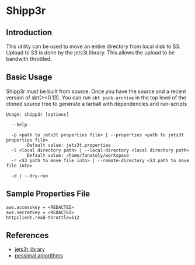 Shipp3r
=======

## Introduction ##

This utility can be used to move an entire directory from local disk to S3. Upload to S3 is done by the jets3t library. This allows the upload to be bandwith throttled.

## Basic Usage ##

Shipp3r must be built from source. Once you have the source and a recent version of sbt(>=0.13). You can run `sbt pack-archive` in the top level of the cloned source tree to generate a tarball with dependencies and run-scripts

```
Usage: shipp3r [options]

  --help
        
  -p <path to jets3t properties file> | --properties <path to jets3t properties file>
        Default value: jets3t.properties
  -l <local directory path> | --local-directory <local directory path>
        Default value: /home/fanatoly/workspace
  -r <S3 path to move file into> | --remote-directory <S3 path to move file into>
        
  -d | --dry-run
```

## Sample Properties File ##
```
aws.accesskey = <REDACTED>
aws.secretkey = <REDACTED>
httpclient.read-throttle=512
```


## References ##

- [jets3t library](http://github.com/hyperic/jets3t)
- [pessimal algorithms](http://citeseerx.ist.psu.edu/viewdoc/download?doi=10.1.1.116.9158&rep=rep1&type=pdf)